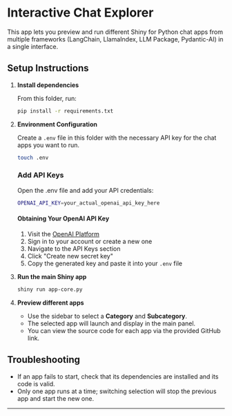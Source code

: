 # Interactive Chat Explorer

This app lets you preview and run different Shiny for Python chat apps from multiple frameworks (LangChain, LlamaIndex, LLM Package, Pydantic-AI) in a single interface.

## Setup Instructions

1. **Install dependencies**

   From this folder, run:

   ```bash
   pip install -r requirements.txt
   ```

2. **Environment Configuration**

   Create a `.env` file in this folder with the necessary API key for the chat apps you want to run.

   ```sh
   touch .env
   ```

   ### Add API Keys

   Open the .env file and add your API credentials:

   ```sh
   OPENAI_API_KEY=your_actual_openai_api_key_here
   ```

   #### Obtaining Your OpenAI API Key

   1. Visit the [OpenAI Platform](https://platform.openai.com/api-keys)
   2. Sign in to your account or create a new one
   3. Navigate to the API Keys section
   4. Click "Create new secret key"
   5. Copy the generated key and paste it into your `.env` file

3. **Run the main Shiny app**

   ```bash
   shiny run app-core.py
   ```

4. **Preview different apps**

   - Use the sidebar to select a **Category** and **Subcategory**.
   - The selected app will launch and display in the main panel.
   - You can view the source code for each app via the provided GitHub link.

## Troubleshooting

- If an app fails to start, check that its dependencies are installed and its code is valid.
- Only one app runs at a time; switching selection will stop the previous app and start the new one.

---
